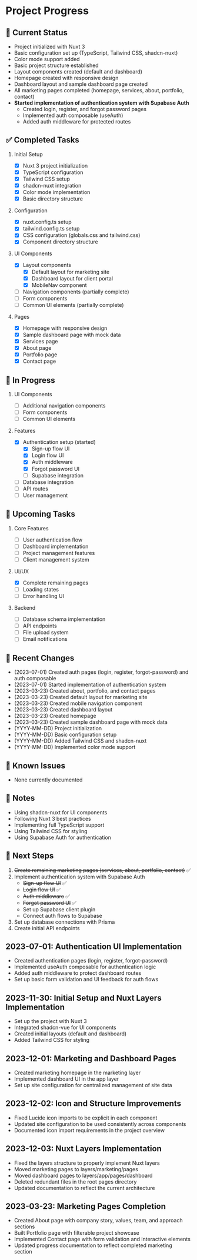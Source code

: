# Project Progress

## 🎯 Current Status

- Project initialized with Nuxt 3
- Basic configuration set up (TypeScript, Tailwind CSS, shadcn-nuxt)
- Color mode support added
- Basic project structure established
- Layout components created (default and dashboard)
- Homepage created with responsive design
- Dashboard layout and sample dashboard page created
- All marketing pages completed (homepage, services, about, portfolio, contact)
- **Started implementation of authentication system with Supabase Auth**
  - Created login, register, and forgot password pages
  - Implemented auth composable (useAuth)
  - Added auth middleware for protected routes

## ✅ Completed Tasks

1. Initial Setup

   - [x] Nuxt 3 project initialization
   - [x] TypeScript configuration
   - [x] Tailwind CSS setup
   - [x] shadcn-nuxt integration
   - [x] Color mode implementation
   - [x] Basic directory structure

2. Configuration

   - [x] nuxt.config.ts setup
   - [x] tailwind.config.ts setup
   - [x] CSS configuration (globals.css and tailwind.css)
   - [x] Component directory structure

3. UI Components

   - [x] Layout components
     - [x] Default layout for marketing site
     - [x] Dashboard layout for client portal
     - [x] MobileNav component
   - [ ] Navigation components (partially complete)
   - [ ] Form components
   - [ ] Common UI elements (partially complete)

4. Pages
   - [x] Homepage with responsive design
   - [x] Sample dashboard page with mock data
   - [x] Services page
   - [x] About page
   - [x] Portfolio page
   - [x] Contact page

## 🚧 In Progress

1. UI Components

   - [ ] Additional navigation components
   - [ ] Form components
   - [ ] Common UI elements

2. Features
   - [x] Authentication setup (started)
     - [x] Sign-up flow UI
     - [x] Login flow UI
     - [x] Auth middleware
     - [x] Forgot password UI
     - [ ] Supabase integration
   - [ ] Database integration
   - [ ] API routes
   - [ ] User management

## 📅 Upcoming Tasks

1. Core Features

   - [ ] User authentication flow
   - [ ] Dashboard implementation
   - [ ] Project management features
   - [ ] Client management system

2. UI/UX

   - [x] Complete remaining pages
   - [ ] Loading states
   - [ ] Error handling UI

3. Backend
   - [ ] Database schema implementation
   - [ ] API endpoints
   - [ ] File upload system
   - [ ] Email notifications

## 🔄 Recent Changes

- (2023-07-01) Created auth pages (login, register, forgot-password) and auth composable
- (2023-07-01) Started implementation of authentication system
- (2023-03-23) Created about, portfolio, and contact pages
- (2023-03-23) Created default layout for marketing site
- (2023-03-23) Created mobile navigation component
- (2023-03-23) Created dashboard layout
- (2023-03-23) Created homepage
- (2023-03-23) Created sample dashboard page with mock data
- (YYYY-MM-DD) Project initialization
- (YYYY-MM-DD) Basic configuration setup
- (YYYY-MM-DD) Added Tailwind CSS and shadcn-nuxt
- (YYYY-MM-DD) Implemented color mode support

## 🐛 Known Issues

- None currently documented

## 📝 Notes

- Using shadcn-nuxt for UI components
- Following Nuxt 3 best practices
- Implementing full TypeScript support
- Using Tailwind CSS for styling
- Using Supabase Auth for authentication

## 🎯 Next Steps

1. ~~Create remaining marketing pages (services, about, portfolio, contact)~~ ✅
2. Implement authentication system with Supabase Auth
   - ~~Sign-up flow UI~~ ✅
   - ~~Login flow UI~~ ✅
   - ~~Auth middleware~~ ✅
   - ~~Forgot password UI~~ ✅
   - Set up Supabase client plugin
   - Connect auth flows to Supabase
3. Set up database connections with Prisma
4. Create initial API endpoints

## 2023-07-01: Authentication UI Implementation

- Created authentication pages (login, register, forgot-password)
- Implemented useAuth composable for authentication logic
- Added auth middleware to protect dashboard routes
- Set up basic form validation and UI feedback for auth flows

## 2023-11-30: Initial Setup and Nuxt Layers Implementation

- Set up the project with Nuxt 3
- Integrated shadcn-vue for UI components
- Created initial layouts (default and dashboard)
- Added Tailwind CSS for styling

## 2023-12-01: Marketing and Dashboard Pages

- Created marketing homepage in the marketing layer
- Implemented dashboard UI in the app layer
- Set up site configuration for centralized management of site data

## 2023-12-02: Icon and Structure Improvements

- Fixed Lucide icon imports to be explicit in each component
- Updated site configuration to be used consistently across components
- Documented icon import requirements in the project overview

## 2023-12-03: Nuxt Layers Implementation

- Fixed the layers structure to properly implement Nuxt layers
- Moved marketing pages to layers/marketing/pages
- Moved dashboard pages to layers/app/pages/dashboard
- Deleted redundant files in the root pages directory
- Updated documentation to reflect the current architecture

## 2023-03-23: Marketing Pages Completion

- Created About page with company story, values, team, and approach sections
- Built Portfolio page with filterable project showcase
- Implemented Contact page with form validation and interactive elements
- Updated progress documentation to reflect completed marketing section
